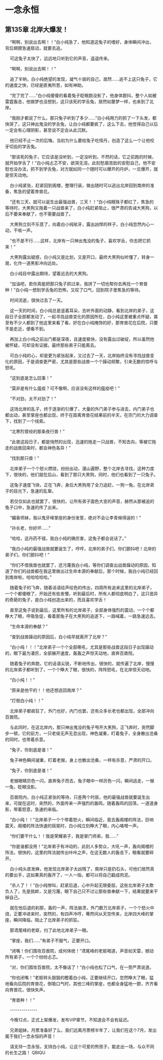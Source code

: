 # 一念永恒 
 ## 第135章 北岸大爆发！
     “啊啊，别说出去啊！！”白小纯急了，他知道这兔子的嗜好，身体瞬间冲出，背后翅膀急速扇动，就要去追。

    可这兔子太快了，远远地只听到它的声音，遥遥传来。

    “啊啊，别说出去啊！！”

    追了半晌，白小纯绝望的发现，凝气十层的自己，居然……追不上这只兔子，它的速度之快，已经是匪夷所思，如有神助。

    “完了完了……”白小纯傻傻的看着兔子眨眼跑没影了，他身体颤抖，整个人如被雷霆轰击，他做梦也没想到，这只该死的学舌兔，居然如噩梦一样，也来到了北岸。

    “我刚才都说了什么，那只兔子听到了多少……”白小纯用力的抓了一下头发，都快哭了，这只神出鬼没的学舌兔，让白小纯都要疯了，这么下去，他觉得自己以后一定会有心理阴影，甚至说不定会从此沉默。

    他已经不止一次的后悔，当初为什么要给兔子吃怪丹，创造了这么一个让他咬牙切齿的学舌兔。

    “那该死的兔子，它应该是没听到，一定没听到，不然的话，它之前跑的时候，就开始学舌了！”白小纯忐忑不安，欲哭无泪，此刻愁眉苦脸的安慰自己，他不安慰也没办法，抓不到学舌兔，对方就如同一个随时可以爆开的丹炉，一旦爆开，就是惊天动地。

    白小纯紧张，赶紧回到阁楼，整理行装，做出随时可以逃出北岸回到南岸的准备，焦急的望着育兽花。

    “还有三天，就可以诞生出最强战兽，三天！！”白小纯眼珠子都红了，焦急的等待时，大黑狗又拖着一只战兽来了，白小纯赶紧阻止，很严肃的告诫大黑狗，以后不要来奉献了，也不需要战兽了。

    大黑狗立刻不乐意了，向着白小纯呲牙，露出凶悍的样子，白小纯忽然内心一动，干咳一声。

    “也不是不行……这样，北岸有一只神出鬼没的兔子，喜欢学舌，你去把它抓来！”

    大黑狗露出疑惑，白小纯又是比划，又是开口，最终大黑狗似听懂了，转身一晃，化作一道黑影冲向远处。

    白小纯目中露出期待，望着远去的大黑狗。

    “加油吧，若你真能把那只兔子抓过来，我拼了一切也帮你去再找一个育兽种！”白小纯一想到学舌兔的恐怖，又叹了口气，回到院子里焦急的等待。

    时间流逝，很快过去了一天。

    这一天的时间，白小纯总是竖着耳朵，去听外面的动静，看到北岸的弟子，这段日子全部都发动了，一起寻找战兽变化的原因所在，白小纯这里被重点怀疑，甚至有不少人都到了他这里来看了看，好在白小纯掩饰的好，那育兽花在后院，只要不是走近，便看不到。

    再加上白小纯之前出门都是深夜，且速度极快，没有露出过破绽，所以虽然他被怀疑，可却没有证据，最终那些弟子只能离去。

    可白小纯的心，却是更为紧张起来，又过去了一天，北岸始终没有寻找战兽变化的原因，于是调查更严密，尤其是那些战兽一个个躁动频繁，引来无数的惊呼与怒吼。

    “这到底是怎么回事！”

    “莫非是有什么瘟疫？可不像啊，应该没有这样的瘟疫吧！”

    “不对劲，太不对劲了！”

    这场北岸的乱子，终于逐渐的引爆了，大量的外门弟子参与进去，内门弟子也都出动，甚至掌座也都出现，终于在距离育兽花结果前的半天，在宗门的大力调查下，找到了一个线索。

    “北寒烈曾经的那条夜行兽！”

    “此兽这段日子，都是悄然的出现，迅速的拖走一只战兽，不知去向，等被它拖走的战兽回来时，都会神色各异！”

    “找到那只兽！”

    北岸弟子一个个怒火燃烧，纷纷出动，漫山遍野，整个北岸去寻找，这种力度下，很快的，他们就在后山，看到了那只大黑狗，同时，他们也看到了一只兔子。

    这兔子速度飞快，正在飞奔，身后大黑狗用了全力追赶，一狗一兔，在北岸弟子的目光下，急速的乱窜。

    若仅仅如此也就罢了，很快的，让所有弟子面色大变的声音，赫然从那被追的兔子口中，急速的传了出来。

    “媚香师妹，我以鬼牙峰掌座的身份发誓，绝对不会让李青候得逞的！”

    “孙长老，你好坏……”

    “哈哈，这丹药不错，我白小纯的确厉害，这兔子都会说话了。”

    “我白小纯的最强战兽就要诞生了，哼哼，北岸的弟子们，你们颤抖吧！北岸的弟子们，你们颤抖吧！”

    “你们不借我兽也就罢了，还污蔑我白小纯，等你们调查出战兽躁动的原因，知道了你们的战兽都在我这里做出过生命本源的奉献后，那个时候，我白小纯已经回到南岸啦，哈哈哈哈哈。”

    随着兔子的飞奔，随着话语绘声绘色的传出，四周所有追来这里的北岸弟子，一个个都傻眼了，开始还有些发懵，听到最后时，所有人都彻底明白了，这只诡异的奇葩的兔子，是白小纯创造出来的，而且喜欢学舌！

    直至这兔子说到最后，这里所有的北岸弟子，全部身体强烈的震动，一个个都睁大了眼，呼吸急促，看着那兔子在大黑狗的追逐下，一路喊着，一路急速远去。

    “生命本源的奉献？”

    “查到战兽躁动的原因后，白小纯早就离开了北岸？”

    “白小纯！！！”北岸弟子一个个全部嘶吼，尤其是那些战兽这段日子出现躁动的，眼下最为凄厉，全部展开速度，轰轰之声惊天动地，直奔百兽院。

    随着兔子的奔跑，它的话语尖锐，不断地传出，很快的，就传遍了北岸，慢慢的北岸弟子都听到了，一个个睁大了眼，很快的，阵阵怒吼，在北岸惊天动地。

    “白小纯！！”

    “原来是他干的！！他还想逃回南岸？”

    “打倒白小纯！！”

    北岸弟子都疯狂了，外门也好，内门也罢，还有众多长老也都出现，全部冲向百兽院。

    与此同时，在这北岸内，那只神出鬼没的兔子甩开大黑狗，正飞奔时，突然脚步一顿，它的前方，一只老侯无声无息出现，神色凝重，盯着兔子，全身散出沧桑的同时，也带着杀意。

    “兔子，你到底是谁！”

    兔子神色瞬间凝重，盯着老猴，身上也散出沧桑，一样有杀意，严肃的开口。

    “兔子，你到底是谁！”

    老猴眼睛厉色一闪，直奔兔子而去，兔子眼中一样厉色一闪，瞬间逃走，一猴一兔，眨眼没影。

    百兽院内，白小纯正紧张的等待，只差两个时辰，他的最强战兽就要诞生出来，可就在这时，突然的，外面传来一声强烈的轰鸣，随着轰鸣的回荡，一道道身影，带着怒意，急速的来临。

    “白小纯！！”北岸弟子一个个带着怒火，瞬间临近，竟去轰阁楼的阵法，巨响震天，阁楼的阵法快速的摇晃时，白小纯立刻睁大了眼，内心咯噔一声。

    “你们要干什么！！我是荣耀弟子，我是掌门师弟，我……”

    “你是谁都没用！”北岸弟子有冲动的，此刻人多势众，大吼一声，轰向阁楼的阵法，很快的，这里的阵法就传出咔咔之声，在这无数人的轰击下，眼看就要碎开。

    白小纯头皮发麻，他发现北岸弟子太凶残了，南岸只是扔石头，可他们居然真的要出手，这如果真的轰开了，一人一指，都可以将自己戳成肉泥。

    “杀人了！！”白小纯惨叫，赶紧后退，心中升起无限委屈，这些北岸弟子太欺负人了，先是挑衅，又是污蔑，眼下自己只不过让那些兽奉献一下，结果就要来干掉自己。

    就在他后退的刹那，轰的一声，阵法崩溃，外门数万北岸弟子，一个个怒火中烧，正要冲进来时，突然的，有四声冷哼，蓦然间从天空传来，北岸四大峰的掌座，瞬间降临，阻止了北岸弟子的抓狂。

    那鸢尾峰的老妪，扫了此地北岸弟子一眼。

    “掌座，我们……”有弟子不服气，正要开口。

    “闭嘴！你们围攻百兽院，成何体统！”鸢尾峰的老妪喝道，声音如天雷，撼动所有弟子，一个个纷纷忐忑。

    “对，你们围攻百兽院，太不像话了！”白小纯也松了口气，在一旁严肃说道。

    “你也闭嘴！”老妪转头狠狠的瞪着白小纯，正要继续开口，忽然睁大了眼，猛地看向后院的育兽花，倒吸口气时，其他三峰的掌座，也都全身猛地一颤，齐齐看向育兽花，很快失声。

    “育兽种！！”

    --------------

    今晚12点，正式上架爆发，发布VIP章节，不知道会不会有延迟。

    兄弟姐妹，月票准备好了么，我们远离月票榜半年了，让我们在这个7月，发出属于我们一念永恒的声音！

    请支持一念永恒，支持白小纯，让这个可爱的熊孩子，能走出一场，与众不同的长生之路！ 
QBIQU